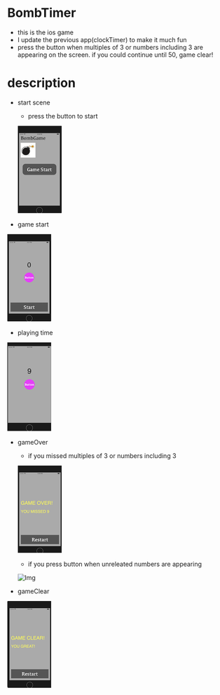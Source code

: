 # BombTimer
- this is the ios game
- I update the previous app(clockTimer) to make it much fun
- press the button when multiples of 3 or numbers including 3 are appearing on the screen. if you could continue until 50, game clear!

# description
- start scene
  - press the button to start
  
  ![Img](image/startScene.png)

- game start

![Img](image/start.png)

- playing time 

![Img](image/process.png)

- gameOver 
  - if you missed multiples of 3 or numbers including 3
  
  ![Img](image/youmissed.png)
  
  - if you press button when unreleated numbers are appearing
  
  ![Img](image/unreleated.png)
  
- gameClear

![Img](image/clear.png)
